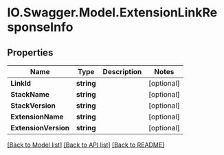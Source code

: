 # IO.Swagger.Model.ExtensionLinkResponseInfo
## Properties

Name | Type | Description | Notes
------------ | ------------- | ------------- | -------------
**LinkId** | **string** |  | [optional] 
**StackName** | **string** |  | [optional] 
**StackVersion** | **string** |  | [optional] 
**ExtensionName** | **string** |  | [optional] 
**ExtensionVersion** | **string** |  | [optional] 

[[Back to Model list]](../README.md#documentation-for-models) [[Back to API list]](../README.md#documentation-for-api-endpoints) [[Back to README]](../README.md)

